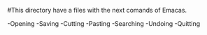 #This directory have a files with the next comands of Emacas.

-Opening
-Saving
-Cutting
-Pasting
-Searching
-Undoing
-Quitting